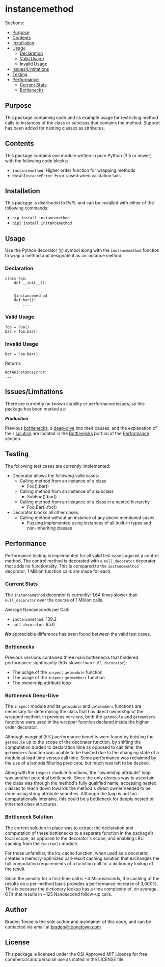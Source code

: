# instancemethod

Sections:

- [Purpose](#purpose)
- [Contents](#contents)
- [Installation](#installation)
- [Usage](#usage)
    - [Declaration](#declaration)
    - [Valid Usage](#valid-usage)
    - [Invalid Usage](#invalid-usage)
- [Issues/Limitations](#issueslimitations)
- [Testing](#testing)
- [Performance](#performance)
    - [Current Stats](#current-stats)
    - [Bottlenecks](#bottlenecks)

## Purpose

This package containing code and its example usage for restricting
method calls to instances of the class or subclass that contains the
method. Support has been added for nesting classes as attributes. 

## Contents

This package contains one module written in pure Python (3.5 or newer)
with the following code blocks:

- `instancemethod`: Higher order function for wrapping methods
- `NotAnInstanceError`: Error raised when validation fails

## Installation

This package is distributed to PyPi, and can be installed with either
of the following commands:

- `pip install instancemethod`
- `pip3 install instancemethod`

## Usage

Use the Python decorator (`@`) symbol along with the `instancemethod`
function to wrap a method and designate it as an instance method.

### Declaration

    class Foo:
        def __init__():
            ...
    
        @instancemethod
        def bar():
            ...

### Valid Usage

    foo = Foo()
    bar = foo.bar()

### Invalid Usage

    bar = Foo.bar()

Returns

    NotAnInstanceError:
    ...

## Issues/Limitations

There are currently no known stability or performance issues, so this 
package has been marked as:

***Production***

Previous [bottlenecks](#bottlenecks), a 
[deep-dive](#bottleneck-deep-dive) into their causes, and the 
explanation of their [solution](#bottleneck-solution) are located in 
the [Bottlenecks](#bottlenecks) portion of the 
[Performance](#performance) section.

## Testing

The following test cases are currently implemented:

- Decorator allows the following valid cases:
    - Calling method from an instance of a class
        - Foo().bar()
    - Calling method from an instance of a subclass
        - SubFoo().bar()
    - Calling method from an instance of a class in a nested hierarchy
        - Foo.Bar().foo()
- Decorator blocks all other cases:
    - Calling method without an instance of any above mentioned cases
        - Fuzzing implemented using instances of all built-in types
        and non-inheriting classes

## Performance

Performance testing is implemented for all valid test cases against a
control method. The control method is 
decorated with a `null_decorator` decorator that adds no functionality. 
This is compared to the `instancemethod` decorator; 1 Million 
function calls are made for each.

### Current Stats

The `instancemethod` decorator is currently:
1.64
times slower than `null_decorator` over the course of 1 Million calls.

Average Nanoseconds per Call:

- `instancemethod`: 139.2
- `null_decorator`: 85.0

***No*** appreciable difference has been found between the valid test
cases.

### Bottlenecks

Previous versions contained three main bottlenecks that hindered 
performance significantly (50x slower than `null_decorator`):

- The usage of the `inspect`.`getmodule` function
- The usage of the `inspect`.`getmembers` function
- The ownership attribute loop

### Bottleneck Deep-Dive

The `inspect` module and its `getmodule` and `getmembers` functions
are necessary for determining the class that has direct ownership of
the wrapped method. In previous versions, both the `getmodule` and 
`getmembers` functions were used in the wrapper function declared 
inside the higher order decorator.

Although marginal (5%) performance benefits were found by hoisting the 
`getmodule` up to the scope of the decorator function, by shifting the 
computation burden to declaration time as opposed to call time, the 
`getmembers` function was unable to be hoisted due to the changing 
state of a module at load time versus call time. Some performance was
reclaimed by the use of a lambda filtering predicate, but much was 
left to be desired.

Along with the `inspect` module functions, the "ownership attribute"
loop was another potential bottleneck. Since the only obvious way to
ascertain the class was through the method's fully qualified name,
accessing nested classes to reach down towards the method's direct
owner needed to be done using string attribute searches. Although the
loop is not too computationally intensive, this could be a bottleneck
for deeply nested or inherited class structures.

### Bottleneck Solution

The current solution in place was to extract the declaration and 
computation of these bottlenecks to a separate function in the 
package's local scope, as opposed to the decorator's scope, and 
enabling LRU caching from the `functools` module. 

For those unfamiliar, the lru_cache function, when used as a 
decorator, creates a memory-optimized call-result caching solution
that exchanges the full computation requirements of a function call
for a dictionary lookup of the result.

Since the penalty for a first-time call is 
~4 Microseconds, the caching of the results on a per-method basis 
provides a performance increase of 3,000%. This is because the 
dictionary lookup has a time complexity of, on average, O(1) that
results in ~125 Nanosecond follow-up calls.

## Author

Braden Toone is the sole author and maintainer of this code, and can
be contacted via email at braden@toonetown.com

## License

This package is licensed under the OSI Approved MIT License for free
commercial and personal use as stated in the LICENSE file.
